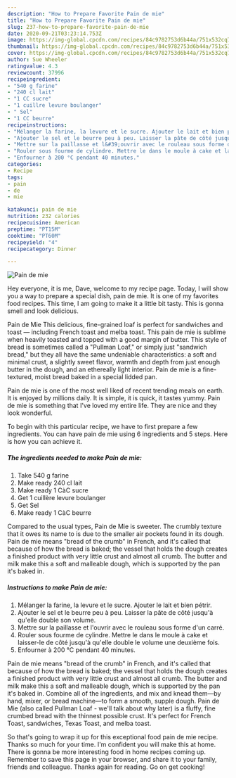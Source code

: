 ```yaml
---
description: "How to Prepare Favorite Pain de mie"
title: "How to Prepare Favorite Pain de mie"
slug: 237-how-to-prepare-favorite-pain-de-mie
date: 2020-09-21T03:23:14.753Z
image: https://img-global.cpcdn.com/recipes/84c9782753d6b44a/751x532cq70/pain-de-mie-photo-principale-de-la-recette.jpg
thumbnail: https://img-global.cpcdn.com/recipes/84c9782753d6b44a/751x532cq70/pain-de-mie-photo-principale-de-la-recette.jpg
cover: https://img-global.cpcdn.com/recipes/84c9782753d6b44a/751x532cq70/pain-de-mie-photo-principale-de-la-recette.jpg
author: Sue Wheeler
ratingvalue: 4.3
reviewcount: 37996
recipeingredient:
- "540 g farine"
- "240 cl lait"
- "1 CC sucre"
- "1 cuillre levure boulanger"
- " Sel"
- "1 CC beurre"
recipeinstructions:
- "Mélanger la farine, la levure et le sucre. Ajouter le lait et bien pétrir."
- "Ajouter le sel et le beurre peu à peu. Laisser la pâte de côté jusqu&#39;à qu&#39;elle double son volume."
- "Mettre sur la paillasse et l&#39;ouvrir avec le rouleau sous forme d&#39;un carré."
- "Rouler sous fourme de cylindre. Mettre le dans le moule à cake et laisser-le de côté jusqu&#39;à qu&#39;elle double le volume une deuxième fois."
- "Enfourner à 200 °C pendant 40 minutes."
categories:
- Recipe
tags:
- pain
- de
- mie

katakunci: pain de mie 
nutrition: 232 calories
recipecuisine: American
preptime: "PT15M"
cooktime: "PT60M"
recipeyield: "4"
recipecategory: Dinner

---
```



![Pain de mie](https://img-global.cpcdn.com/recipes/84c9782753d6b44a/751x532cq70/pain-de-mie-photo-principale-de-la-recette.jpg)

Hey everyone, it is me, Dave, welcome to my recipe page. Today, I will show you a way to prepare a special dish, pain de mie. It is one of my favorites food recipes. This time, I am going to make it a little bit tasty. This is gonna smell and look delicious.

Pain de Mie This delicious, fine-grained loaf is perfect for sandwiches and toast — including French toast and melba toast. This pain de mie is sublime when heavily toasted and topped with a good margin of butter. This style of bread is sometimes called a &#34;Pullman Loaf,&#34; or simply just &#34;sandwich bread,&#34; but they all have the same undeniable characteristics: a soft and minimal crust, a slightly sweet flavor, warmth and depth from just enough butter in the dough, and an ethereally light interior. Pain de mie is a fine-textured, moist bread baked in a special lidded pan.

Pain de mie is one of the most well liked of recent trending meals on earth. It is enjoyed by millions daily. It is simple, it is quick, it tastes yummy. Pain de mie is something that I've loved my entire life. They are nice and they look wonderful.


To begin with this particular recipe, we have to first prepare a few ingredients. You can have pain de mie using 6 ingredients and 5 steps. Here is how you can achieve it.

<!--inarticleads1-->

##### The ingredients needed to make Pain de mie:

1. Take 540 g farine
1. Make ready 240 cl lait
1. Make ready 1 CàC sucre
1. Get 1 cuillère levure boulanger
1. Get  Sel
1. Make ready 1 CàC beurre


Compared to the usual types, Pain de Mie is sweeter. The crumbly texture that it owes its name to is due to the smaller air pockets found in its dough. Pain de mie means &#34;bread of the crumb&#34; in French, and it&#39;s called that because of how the bread is baked; the vessel that holds the dough creates a finished product with very little crust and almost all crumb. The butter and milk make this a soft and malleable dough, which is supported by the pan it&#39;s baked in. 

<!--inarticleads2-->

##### Instructions to make Pain de mie:

1. Mélanger la farine, la levure et le sucre. Ajouter le lait et bien pétrir.
1. Ajouter le sel et le beurre peu à peu. Laisser la pâte de côté jusqu&#39;à qu&#39;elle double son volume.
1. Mettre sur la paillasse et l&#39;ouvrir avec le rouleau sous forme d&#39;un carré.
1. Rouler sous fourme de cylindre. Mettre le dans le moule à cake et laisser-le de côté jusqu&#39;à qu&#39;elle double le volume une deuxième fois.
1. Enfourner à 200 °C pendant 40 minutes.


Pain de mie means &#34;bread of the crumb&#34; in French, and it&#39;s called that because of how the bread is baked; the vessel that holds the dough creates a finished product with very little crust and almost all crumb. The butter and milk make this a soft and malleable dough, which is supported by the pan it&#39;s baked in. Combine all of the ingredients, and mix and knead them—by hand, mixer, or bread machine—to form a smooth, supple dough. Pain de Mie (also called Pullman Loaf - we&#39;ll talk about why later) is a fluffy, fine crumbed bread with the thinnest possible crust. It&#39;s perfect for French Toast, sandwiches, Texas Toast, and melba toast. 

So that's going to wrap it up for this exceptional food pain de mie recipe. Thanks so much for your time. I'm confident you will make this at home. There is gonna be more interesting food in home recipes coming up. Remember to save this page in your browser, and share it to your family, friends and colleague. Thanks again for reading. Go on get cooking!
